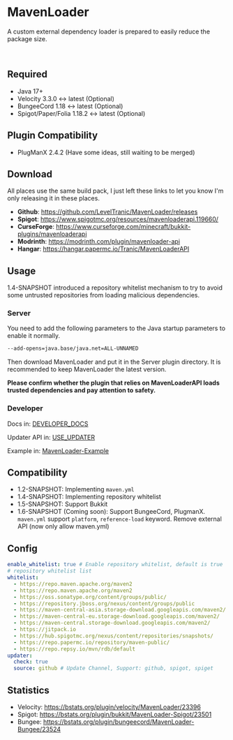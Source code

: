 # MavenLoader
A custom external dependency loader is prepared to easily reduce the package size.

<div align=center>
<img src="https://badges.moddingx.org/modrinth/downloads/mavenloader-api" alt="">
<img src="https://badges.moddingx.org/modrinth/versions/mavenloader-api" alt="">
<img src="https://badges.moddingx.org/curseforge/downloads/1104872" alt="">
<img src="https://badges.moddingx.org/curseforge/versions/1104872" alt="">
<img src="https://pluginbadges.glitch.me/api/v1/dl/MavenLoaderAPI+Spigot-limegreen.svg?spigot=mavenloaderapi.119660&bukkit=mavenloaderapi&github=LevelTranic/MavenLoader&style=for-the-badge" alt="">
<img src="https://img.shields.io/github/commit-activity/w/LevelTranic/MavenLoader?style=flat-square" alt="">
<img src="https://img.shields.io/github/downloads/LevelTranic/MavenLoader/total?style=flat-square" alt="">
<img src="https://img.shields.io/github/release-date/LevelTranic/MavenLoader?style=flat-square" alt="">
<img src="https://img.shields.io/github/v/release/LevelTranic/MavenLoader?style=flat-square" alt="">
</div>

## Required
- Java 17+
- Velocity 3.3.0 ↔ latest (Optional)
- BungeeCord 1.18 ↔ latest (Optional)
- Spigot/Paper/Folia 1.18.2 ↔ latest (Optional)

## Plugin Compatibility
- PlugManX 2.4.2 (Have some ideas, still waiting to be merged)

## Download
All places use the same build pack, I just left these links to let you know I'm only releasing it in these places.

- **Github**: https://github.com/LevelTranic/MavenLoader/releases
- **Spigot**: https://www.spigotmc.org/resources/mavenloaderapi.119660/
- **CurseForge**: https://www.curseforge.com/minecraft/bukkit-plugins/mavenloaderapi
- **Modrinth**: https://modrinth.com/plugin/mavenloader-api
- **Hangar**: https://hangar.papermc.io/Tranic/MavenLoaderAPI

## Usage
1.4-SNAPSHOT introduced a repository whitelist mechanism to try to avoid some untrusted repositories from loading malicious dependencies.

### Server
You need to add the following parameters to the Java startup parameters to enable it normally.

```bash
--add-opens=java.base/java.net=ALL-UNNAMED
```

Then download MavenLoader and put it in the Server plugin directory. It is recommended to keep MavenLoader the latest version.

**Please confirm whether the plugin that relies on MavenLoaderAPI loads trusted dependencies and pay attention to safety.**

### Developer
Docs in: [DEVELOPER_DOCS](DEVELOPER_DOCS.md)

Updater API in: [USE_UPDATER](USE_UPDATER.md)

Example in: [MavenLoader-Example](https://github.com/LevelTranic/MavenLoader-Example)

## Compatibility
- 1.2-SNAPSHOT: Implementing `maven.yml`
- 1.4-SNAPSHOT: Implementing repository whitelist
- 1.5-SNAPSHOT: Support Bukkit
- 1.6-SNAPSHOT (Coming soon): Support BungeeCord, PlugmanX. `maven.yml` support `platform`, `reference-load` keyword. Remove external API (now only allow maven.yml)

## Config
```yaml
enable_whitelist: true # Enable repository whitelist, default is true
# repository whitelist list
whitelist:
  - https://repo.maven.apache.org/maven2
  - https://repo.maven.apache.org/maven2
  - https://oss.sonatype.org/content/groups/public/
  - https://repository.jboss.org/nexus/content/groups/public
  - https://maven-central-asia.storage-download.googleapis.com/maven2/
  - https://maven-central-eu.storage-download.googleapis.com/maven2/
  - https://maven-central.storage-download.googleapis.com/maven2/
  - https://jitpack.io
  - https://hub.spigotmc.org/nexus/content/repositories/snapshots/
  - https://repo.papermc.io/repository/maven-public/
  - https://repo.repsy.io/mvn/rdb/default
updater:
  check: true
  source: github # Update Channel, Support: github, spigot, spiget
```

## Statistics
- Velocity: https://bstats.org/plugin/velocity/MavenLoader/23396
- Spigot: https://bstats.org/plugin/bukkit/MavenLoader-Spigot/23501
- Bungee: https://bstats.org/plugin/bungeecord/MavenLoader-Bungee/23524